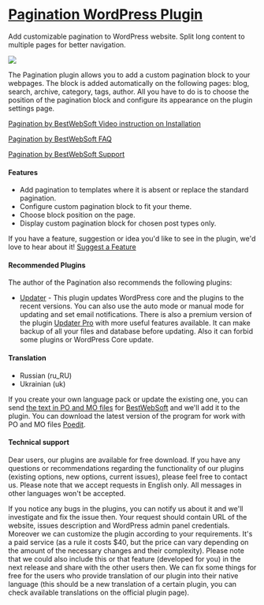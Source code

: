 <a href="http://bestwebsoft.com/products/pagination/" target=_blank>Pagination WordPress Plugin</a>
========================

Add customizable pagination to WordPress website. Split long content to multiple pages for better navigation.

<img src="http://bestwebsoft.com/wp-content/uploads/2015/05/pagination-banner-website.jpg" />

<p>The Pagination plugin allows you to add a custom pagination block to your webpages. The block is added automatically on the following pages: blog, search, archive, category, tags, author. All you have to do is to choose the position of the pagination block and configure its appearance on the plugin settings page.</p>


<div class='video'></div>


<p><a href="http://www.youtube.com/watch?v=Xh0LjOSgxzs">Pagination by BestWebSoft Video instruction on Installation</a></p>

<p><a href="http://wordpress.org/plugins/pagination/faq/">Pagination by BestWebSoft FAQ</a></p>

<p><a href="http://support.bestwebsoft.com">Pagination by BestWebSoft Support</a></p>

<h4>Features</h4>

<ul>
<li>Add pagination to templates where it is absent or replace the standard pagination.</li>
<li>Configure custom pagination block to fit your theme.</li>
<li>Choose block position on the page.</li>
<li>Display custom pagination block for chosen post types only.</li>
</ul>

<p>If you have a feature, suggestion or idea you'd like to see in the plugin, we'd love to hear about it! <a href="http://support.bestwebsoft.com/hc/en-us/requests/new">Suggest a Feature</a></p>

<h4>Recommended Plugins</h4>

<p>The author of the Pagination also recommends the following plugins:</p>

<ul>
<li><a href="http://wordpress.org/plugins/updater/">Updater</a> - This plugin updates WordPress core and the plugins to the recent versions. You can also use the auto mode or manual mode for updating and set email notifications.
There is also a premium version of the plugin <a href="http://bestwebsoft.com/products/wordpress/plugins/updater/">Updater Pro</a> with more useful features available. It can make backup of all your files and database before updating. Also it can forbid some plugins or WordPress Core update.</li>
</ul>

<h4>Translation</h4>

<ul>
<li>Russian (ru_RU)</li>
<li>Ukrainian (uk)</li>
</ul>

<p>If you create your own language pack or update the existing one, you can send <a href="http://codex.wordpress.org/Translating_WordPress">the text in PO and MO files</a> for <a href="http://support.bestwebsoft.com/hc/en-us/requests/new">BestWebSoft</a> and we'll add it to the plugin. You can download the latest version of the program for work with PO and MO files <a href="http://www.poedit.net/download.php">Poedit</a>.</p>

<h4>Technical support</h4>

<p>Dear users, our plugins are available for free download. If you have any questions or recommendations regarding the functionality of our plugins (existing options, new options, current issues), please feel free to contact us. Please note that we accept requests in English only. All messages in other languages won't be accepted.</p>

<p>If you notice any bugs in the plugins, you can notify us about it and we'll investigate and fix the issue then. Your request should contain URL of the website, issues description and WordPress admin panel credentials.
Moreover we can customize the plugin according to your requirements. It's a paid service (as a rule it costs $40, but the price can vary depending on the amount of the necessary changes and their complexity). Please note that we could also include this or that feature (developed for you) in the next release and share with the other users then. 
We can fix some things for free for the users who provide translation of our plugin into their native language (this should be a new translation of a certain plugin, you can check available translations on the official plugin page).</p>